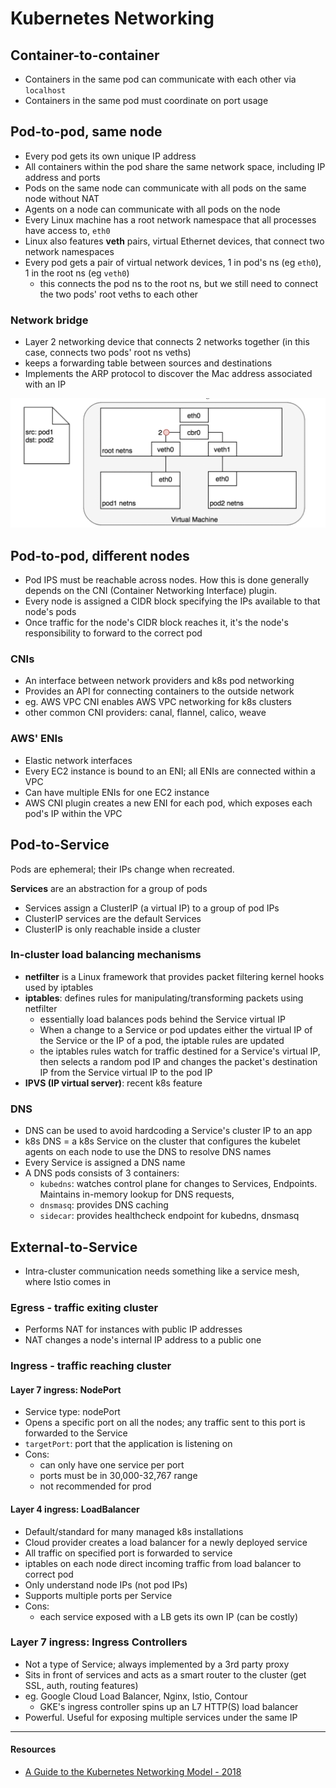 # Kubernetes Networking

## Container-to-container
- Containers in the same pod can communicate with each other via `localhost`
- Containers in the same pod must coordinate on port usage

## Pod-to-pod, same node
- Every pod gets its own unique IP address
- All containers within the pod share the same network space, including IP address and ports
- Pods on the same node can communicate with all pods on the same node without NAT
- Agents on a node can communicate with all pods on the node
- Every Linux machine has a root network namespace that all processes have access to, `eth0`
- Linux also features **veth** pairs, virtual Ethernet devices, that connect two network namespaces
- Every pod gets a pair of virtual network devices, 1 in pod's ns (eg `eth0`), 1 in the root ns (eg `veth0`)
  - this connects the pod ns to the root ns, but we still need to connect the two pods' root veths to each other

### Network bridge
- Layer 2 networking device that connects 2 networks together (in this case, connects two pods' root ns veths)
- keeps a forwarding table between sources and destinations
- Implements the ARP protocol to discover the Mac address associated with an IP

![k8s pod to pod networking](../_meta/images/k8s_pod-to-pod-networking.png)

## Pod-to-pod, different nodes
- Pod IPS must be reachable across nodes. How this is done generally depends on the CNI (Container Networking Interface) plugin.
- Every node is assigned a CIDR block specifying the IPs available to that node's pods
- Once traffic for the node's CIDR block reaches it, it's the node's responsibility to forward to the correct pod

### CNIs
- An interface between network providers and k8s pod networking
- Provides an API for connecting containers to the outside network
- eg. AWS VPC CNI enables AWS VPC networking for k8s clusters
- other common CNI providers: canal, flannel, calico, weave

### AWS' ENIs
- Elastic network interfaces
- Every EC2 instance is bound to an ENI; all ENIs are connected within a VPC
- Can have multiple ENIs for one EC2 instance
- AWS CNI plugin creates a new ENI for each pod, which exposes each pod's IP within the VPC

## Pod-to-Service

Pods are ephemeral; their IPs change when recreated.

**Services** are an abstraction for a group of pods
- Services assign a ClusterIP (a virtual IP) to a group of pod IPs
- ClusterIP services are the default Services
- ClusterIP is only reachable inside a cluster

### In-cluster load balancing mechanisms

- **netfilter** is a Linux framework that provides packet filtering kernel hooks used by iptables
- **iptables**: defines rules for manipulating/transforming packets using netfilter
  - essentially load balances pods behind the Service virtual IP
  - When a change to a Service or pod updates either the virtual IP of the Service or the IP of a pod, the iptable rules are updated
  - the iptables rules watch for traffic destined for a Service's virtual IP, then selects a random pod IP and changes the packet's destination IP from the Service virtual IP to the pod IP
- **IPVS (IP virtual server)**: recent k8s feature

### DNS
- DNS can be used to avoid hardcoding a Service's cluster IP to an app
- k8s DNS = a k8s Service on the cluster that configures the kubelet agents on each node to use the DNS to resolve DNS names
- Every Service is assigned a DNS name
- A DNS pods consists of 3 containers:
  - `kubedns`: watches control plane for changes to Services, Endpoints. Maintains in-memory lookup for DNS requests,
  - `dnsmasq`: provides DNS caching
  - `sidecar`: provides healthcheck endpoint for kubedns, dnsmasq

## External-to-Service
- Intra-cluster communication needs something like a service mesh, where Istio comes in

### Egress - traffic exiting cluster
- Performs NAT for instances with public IP addresses
- NAT changes a node's internal IP address to a public one

### Ingress - traffic reaching cluster

#### Layer 7 ingress: NodePort
- Service type: nodePort
- Opens a specific port on all the nodes; any traffic sent to this port is forwarded to the Service
- `targetPort`: port that the application is listening on
- Cons:
  - can only have one service per port
  - ports must be in 30,000-32,767 range
  - not recommended for prod

#### Layer 4 ingress: LoadBalancer
- Default/standard for many managed k8s installations
- Cloud provider creates a load balancer for a newly deployed service
- All traffic on specified port is forwarded to service
- iptables on each node direct incoming traffic from load balancer to correct pod
- Only understand node IPs (not pod IPs)
- Supports multiple ports per Service
- Cons:
  - each service exposed with a LB gets its own IP (can be costly)

### Layer 7 ingress: Ingress Controllers
- Not a type of Service; always implemented by a 3rd party proxy
- Sits in front of services and acts as a smart router to the cluster (get SSL, auth, routing features)
- eg. Google Cloud Load Balancer, Nginx, Istio, Contour
  - GKE's ingress controller spins up an L7 HTTP(S) load balancer
- Powerful. Useful for exposing multiple services under the same IP

---

#### Resources
- [A Guide to the Kubernetes Networking Model - 2018](https://sookocheff.com/post/kubernetes/understanding-kubernetes-networking-model/#container-to-container)
